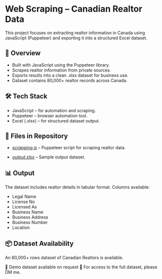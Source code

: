 # Web Scraping – Canadian Realtor Data

This project focuses on extracting realtor information in Canada using JavaScript (Puppeteer) and exporting it into a structured Excel dataset.

## 🚀 Overview

- Built with JavaScript using the Puppeteer library.
- Scrapes realtor information from private sources.
- Exports results into a clean .xlsx dataset for business use.
- Dataset contains 80,000+ realtor records across Canada.

## 🛠️ Tech Stack

- JavaScript – for automation and scraping.
- Puppeteer – browser automation tool.
- Excel (.xlsx) – for structured dataset output.

## 📂 Files in Repository

- [*scrapping.js*](https://github.com/Kushh37/Web-Scrapping-and-Automation-Bots/blob/main/scrapping.js)
 – Puppeteer script for scraping realtor data.

- [*output.xlsx*](https://github.com/Kushh37/Web-Scrapping-and-Automation-Bots/blob/main/output.xlsx)
 – Sample output dataset.

## 📊 Output

The dataset includes realtor details in tabular format.
Columns available:

- Legal Name
- License No
- Licensed As
- Business Name
- Business Address
- Business Number
- Location

## 📦 Dataset Availability

An 80,000+ rows dataset of Canadian Realtors is available.

📌 Demo dataset available on request
💬 For access to the full dataset, please DM me.
